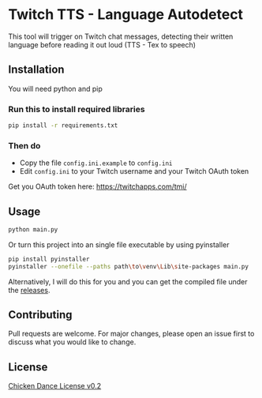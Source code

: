 # Twitch TTS - Language Autodetect

This tool will trigger on Twitch chat messages, detecting their written language before reading it out loud (TTS - Tex to speech)

## Installation

You will need python and pip

### Run this to install required libraries
```bash
pip install -r requirements.txt
```

### Then do

* Copy the file `config.ini.example` to `config.ini`
* Edit `config.ini` to your Twitch username and your Twitch OAuth token
 
 Get you OAuth token here: https://twitchapps.com/tmi/

## Usage

```bash
python main.py
```

Or turn this project into an single file executable by using pyinstaller

```bash
pip install pyinstaller
pyinstaller --onefile --paths path\to\venv\Lib\site-packages main.py
```

Alternatively, I will do this for you and you can get the compiled file under the [releases](https://github.com/lacksfish/twitch-tts-language-autodetect/releases).

## Contributing
Pull requests are welcome. For major changes, please open an issue first to discuss what you would like to change.

## License
[Chicken Dance License v0.2](https://github.com/supertunaman/cdl/blob/master/COPYING)